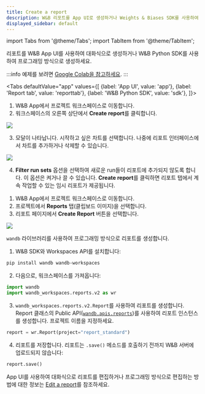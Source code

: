```yaml
---
title: Create a report
description: W&B 리포트를 App UI로 생성하거나 Weights & Biases SDK를 사용하여 프로그래밍 방식으로 생성합니다.
displayed_sidebar: default
---
```

import Tabs from '@theme/Tabs';
import TabItem from '@theme/TabItem';

리포트를 W&B App UI를 사용하여 대화식으로 생성하거나 W&B Python SDK를 사용하여 프로그래밍 방식으로 생성하세요.

:::info
예제를 보려면 [Google Colab을 참고하세요](https://colab.research.google.com/github/wandb/examples/blob/master/colabs/intro/Report_API_Quickstart.ipynb).
:::

<Tabs
  defaultValue="app"
  values={[
    {label: 'App UI', value: 'app'},
    {label: 'Report tab', value: 'reporttab'},
    {label: 'W&B Python SDK', value: 'sdk'},
  ]}>
  <TabItem value="app">

1. W&B App에서 프로젝트 워크스페이스로 이동합니다.
2. 워크스페이스의 오른쪽 상단에서 **Create report**를 클릭합니다.

![](/images/reports/create_a_report_button.png)

3. 모달이 나타납니다. 시작하고 싶은 차트를 선택합니다. 나중에 리포트 인터페이스에서 차트를 추가하거나 삭제할 수 있습니다.

![](/images/reports/create_a_report_modal.png)

4. **Filter run sets** 옵션을 선택하여 새로운 run들이 리포트에 추가되지 않도록 합니다. 이 옵션은 켜거나 끌 수 있습니다. **Create report**를 클릭하면 리포트 탭에서 계속 작업할 수 있는 임시 리포트가 제공됩니다.

  </TabItem>
  <TabItem value="reporttab">

1. W&B App에서 프로젝트 워크스페이스로 이동합니다.
2. 프로젝트에서 **Reports** 탭(클립보드 이미지)을 선택합니다.
3. 리포트 페이지에서 **Create Report** 버튼을 선택합니다.

![](/images/reports/create_report_button.png)
  </TabItem>
  <TabItem value="sdk">

`wandb` 라이브러리를 사용하여 프로그래밍 방식으로 리포트를 생성합니다. 

1. W&B SDK와 Workspaces API를 설치합니다:
```bash
pip install wandb wandb-workspaces
```
2. 다음으로, 워크스페이스를 가져옵니다:
```python
import wandb
import wandb_workspaces.reports.v2 as wr
```
3. `wandb_workspaces.reports.v2.Report`를 사용하여 리포트를 생성합니다. Report 클래스의 Public API([`wandb.apis.reports`](/ref/python/public-api/api#reports))를 사용하여 리포트 인스턴스를 생성합니다. 프로젝트 이름을 지정하세요.

```python
report = wr.Report(project="report_standard")
```

4. 리포트를 저장합니다. 리포트는 `.save()` 메소드를 호출하기 전까지 W&B 서버에 업로드되지 않습니다:

```python
report.save()
```

App UI를 사용하여 대화식으로 리포트를 편집하거나 프로그래밍 방식으로 편집하는 방법에 대한 정보는 [Edit a report](/guides/reports/edit-a-report)를 참조하세요.
  </TabItem>
</Tabs>